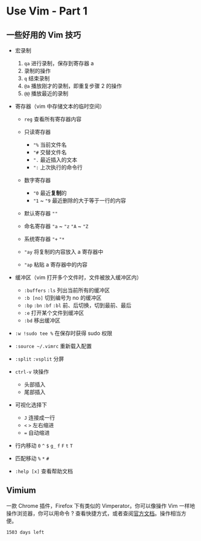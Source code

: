 # Use Vim - Part 1

## 一些好用的 Vim 技巧

* 宏录制
	1. `qa` 进行录制，保存到寄存器 a
	2. 录制的操作
 	3. `q` 结束录制
	4. `@a` 播放刚才的录制，即重复步骤 2 的操作
	5. `@@` 播放最近的录制
	
* 寄存器（vim 中存储文本的临时空间）
    * `reg` 查看所有寄存器内容
    * 只读寄存器
        * `"%` 当前文件名
        * `"#` 交替文件名
        * `".` 最近插入的文本
        * `":` 上次执行的命令行
    
    * 数字寄存器
        * `"0` 最近**复制**的
        * `"1` ~ `"9` 最近删除的大于等于一行的内容
    
    * 默认寄存器 `""`
    * 命名寄存器 `"a` ~ `"z` `"A` ~ `"Z`
    * 系统寄存器 `"+` `"*`
    * `"ay` 将复制的内容放入 a 寄存器中
    * `"ap` 粘贴 a 寄存器中的内容
      
* 缓冲区（vim 打开多个文件时，文件被放入缓冲区内）
    * `:buffers` `:ls` 列出当前所有的缓冲区
    * `:b [no]` 切到编号为 no 的缓冲区
    * `:bp` `:bn` `:bf` `:bl` 前、后切换，切到最前、最后
    * `:e` 打开某个文件到缓冲区
    * `:bd` 移出缓冲区
    
* `:w !sudo tee %` 在保存时获得 sudo 权限
* `:source ~/.vimrc` 重新载入配置
* `:split` `:vsplit` 分屏
* `ctrl-v` 块操作
    * 头部插入
    * 尾部插入
    
* 可视化选择下
    * `J` 连接成一行
    * `<` `>` 左右缩进
    * `=` 自动缩进
    
* 行内移动 `0` `^` `$` `g_` `f` `F` `t` `T`
* 匹配移动 `%` `*` `#`
* `:help [x]` 查看帮助文档
  
## Vimium

一款 Chrome 插件，Firefox 下有类似的 Vimperator。你可以像操作 Vim 一样地操作浏览器，你可以用命令 ? 查看快捷方式，或者查阅[官方文档](https://github.com/philc/vimium)。操作相当方便。

`1503 days left`

